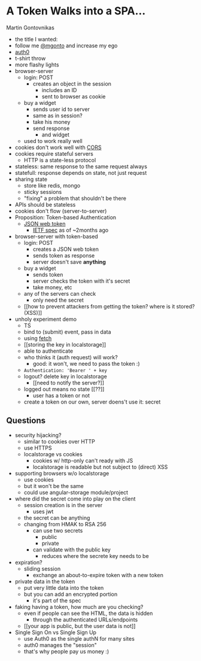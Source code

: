 A Token Walks into a SPA…
=========================

Martin Gontovnikas

* the title I wanted: <wall of text>
* follow me [@mgonto](https://twitter.com/mgonto) and increase my ego
* [auth0](https://auth0.com/)
* t-shirt throw
* more flashy lights
* browser-server
    * login: POST
        * creates an object in the session
            * includes an ID
            * sent to browser as cookie
    * buy a widget
        * sends user id to server
        * same as in session?
        * take his money
        * send response
            * and widget
    * used to work really well
* cookies don't work well with [CORS](https://developer.mozilla.org/en-US/docs/Web/HTTP/Access_control_CORS)
* cookies require stateful servers
    * HTTP is a state-less protocol
* stateless: same response to the same request always
* statefull: response depends on state, not just request
* sharing state
    * store like redis, mongo
    * sticky sessions
    * "fixing" a problem that shouldn't be there
* APIs should be stateless
* cookies don't flow (server-to-server)
* Proposition: Token-based Authentication
    * [JSON web token](http://jwt.io/)
        * [IETF spec](http://tools.ietf.org/html/rfc7519) as of ~2months ago
* browser-server with token-based
    * login: POST
        * creates a JSON web token
        * sends token as response
        * server doesn't save **anything**
    * buy a widget
        * sends token
        * server checks the token with it's secret
        * take money, etc
    * any of the servers can check
        * only need the secret
    * [[how to prevent attackers from getting the token? where is it stored? (XSS)]]
* unholy experiment demo
    * TS
    * bind to (submit) event, pass in data
    * using [fetch](https://developer.mozilla.org/en-US/docs/Web/API/Fetch_API#Browser_compatibility)
    * [[storing the key in localstorage]]
    * able to authenticate
    * who thinks it (auth request) will work?
        * good: it won't, we need to pass the token :)
    * `Authentication: 'Bearer ' + key`
    * logout? delete key in localstorage
        * [[need to notify the server?]]
    * logged out means no state [[??]]
        * user has a token or not
    * create a token on our own, server doens't use it: secret

Questions
---------

* security hijacking?
    * similar to cookies over HTTP
    * use HTTPS
    * localstorage vs cookies
        * cookies w/ http-only can't ready with JS
        * localstorage is readable but not subject to (direct) XSS
* supporting browsers w/o localstorage
    * use cookies
    * but it won't be the same
    * could use angular-storage module/project
* where did the secret come into play on the client
    * session creation is in the server
        * uses jwt
    * the secret can be anything
    * changing from HMAK to RSA 256
        * can use two secrets
            * public
            * private
        * can validate with the public key
            * reduces where the secrete key needs to be
* expiration?
    * sliding session
        * exchange an about-to-expire token with a new token
* private data in the token
    * put very little data into the token
    * but you can add an encrypted portion
        * it's part of the spec
* faking having a token, how much are you checking?
    * even if people can see the HTML, the data is hidden
        * through the authenticated URLs/endpoints
    * [[your app is public, but the user data is not]]
* Single Sign On vs Single Sign Up
    * use Auth0 as the single authN for many sites
    * auth0 manages the "session"
    * that's why people pay us money :)

